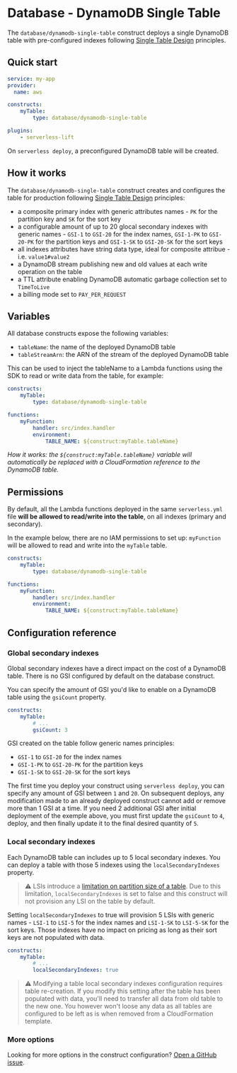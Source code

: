 # Database - DynamoDB Single Table

The `database/dynamodb-single-table` construct deploys a single DynamoDB table with pre-configured indexes following [Single Table Design](https://www.alexdebrie.com/posts/dynamodb-single-table/) principles.

## Quick start

```yaml
service: my-app
provider:
  name: aws

constructs:
    myTable:
        type: database/dynamodb-single-table

plugins:
    - serverless-lift
```

On `serverless deploy`, a preconfigured DynamoDB table will be created.

## How it works

The `database/dynamodb-single-table` construct creates and configures the table for production following [Single Table Design](https://www.alexdebrie.com/posts/dynamodb-single-table/) principles:

- a composite primary index with generic attributes names - `PK` for the partition key and `SK` for the sort key
- a configurable amount of up to 20 glocal secondary indexes with generic names - `GSI-1` to `GSI-20` for the index names, `GSI-1-PK` to `GSI-20-PK` for the partition keys and `GSI-1-SK` to `GSI-20-SK` for the sort keys
- all indexes attributes have string data type, ideal for composite attribue - i.e. `value1#value2`
- a DynamoDB stream publishing new and old values at each write operation on the table
- a TTL attribute enabling DynamoDB automatic garbage collection set to `TimeToLive`
- a billing mode set to `PAY_PER_REQUEST`

## Variables

All database constructs expose the following variables:

- `tableName`: the name of the deployed DynamoDB table
- `tableStreamArn`: the ARN of the stream of the deployed DynamoDB table

This can be used to inject the tableName to a Lambda functions using the SDK to read or write data from the table, for example:

```yaml
constructs:
    myTable:
        type: database/dynamodb-single-table

functions:
    myFunction:
        handler: src/index.handler
        environment:
            TABLE_NAME: ${construct:myTable.tableName}
```

_How it works: the `${construct:myTable.tableName}` variable will automatically be replaced with a CloudFormation reference to the DynamoDB table._

## Permissions

By default, all the Lambda functions deployed in the same `serverless.yml` file **will be allowed to read/write into the table**, on all indexes (primary and secondary).

In the example below, there are no IAM permissions to set up: `myFunction` will be allowed to read and write into the `myTable` table.

```yaml
constructs:
    myTable:
        type: database/dynamodb-single-table

functions:
    myFunction:
        handler: src/index.handler
        environment:
            TABLE_NAME: ${construct:myTable.tableName}
```

## Configuration reference

### Global secondary indexes

Global secondary indexes have a direct impact on the cost of a DynamoDB table. There is no GSI configured by default on the database construct.

You can specify the amount of GSI you'd like to enable on a DynamoDB table using the `gsiCount` property.

```yaml
constructs:
    myTable:
        # ...
        gsiCount: 3
```

GSI created on the table follow generic names principles:
- `GSI-1` to `GSI-20` for the index names
- `GSI-1-PK` to `GSI-20-PK` for the partition keys
- `GSI-1-SK` to `GSI-20-SK` for the sort keys

The first time you deploy your construct using `serverless deploy`, you can specify any amount of GSI between `1` and `20`. On subsequent deploys, any modification made to an already deployed construct cannot add or remove more than 1 GSI at a time. If you need 2 additional GSI after initial deployment of the exemple above, you must first update the `gsiCount` to `4`, deploy, and then finally update it to the final desired quantity of `5`.

### Local secondary indexes

Each DynamoDB table can includes up to 5 local secondary indexes. You can deploy a table with those 5 indexes using the `localSecondaryIndexes` property.

> :warning: LSIs introduce a [limitation on partition size of a table](https://docs.aws.amazon.com/amazondynamodb/latest/developerguide/LSI.html#LSI.ItemCollections.SizeLimit). Due to this limitation, `localSecondaryIndexes` is set to false and this construct will not provision any LSI on the table by default.

Setting `localSecondaryIndexes` to true will provision 5 LSIs with generic names - `LSI-1` to `LSI-5` for the index names and `LSI-1-SK` to `LSI-5-SK` for the sort keys. Those indexes have no impact on pricing as long as their sort keys are not populated with data.

```yaml
constructs:
    myTable:
        # ...
        localSecondaryIndexes: true
```

> :warning: Modifying a table local secondary indexes configuration requires table re-creation. If you modify this setting after the table has been populated with data, you'll need to transfer all data from old table to the new one. You however won't loose any data as all tables are configured to be left as is when removed from a CloudFormation template.

### More options

Looking for more options in the construct configuration? [Open a GitHub issue](https://github.com/getlift/lift/issues/new).
